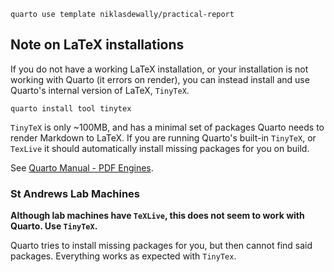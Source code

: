 ```
quarto use template niklasdewally/practical-report
```

## Note on LaTeX installations

If you do not have a working LaTeX installation, or your installation is not
working with Quarto (it errors on render), you can instead install and use
Quarto's internal version of LaTeX, `TinyTeX`.

```
quarto install tool tinytex
```

`TinyTeX` is only ~100MB, and has a minimal set of packages Quarto needs to
render Markdown to LaTeX. If you are running Quarto's built-in `TinyTeX`, or
`TexLive` it should automatically install missing packages for you on build.

See [Quarto Manual - PDF Engines](https://quarto.org/docs/output-formats/pdf-engine.html).
### St Andrews Lab Machines

**Although lab machines have `TeXLive`, this does not seem to work with Quarto.
Use `TinyTeX`.**

Quarto tries to install missing packages for you, but then cannot find said
packages. Everything works as expected with `TinyTex`.

<!-- vim: cc=80 tw=80
-->
